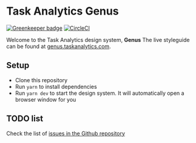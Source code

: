 # Task Analytics Genus

[![Greenkeeper badge](https://badges.greenkeeper.io/taskanalytics/genus.svg)](https://greenkeeper.io/)
[![CircleCI](https://circleci.com/gh/taskanalytics/genus.svg?style=svg)](https://circleci.com/gh/taskanalytics/genus)

Welcome to the Task Analytics design system, **Genus**
The live styleguide can be found at [genus.taskanalytics.com](http://genus.taskanalytics.com).

## Setup

- Clone this repository
- Run `yarn` to install dependencies
- Run `yarn dev` to start the design system. It will automatically open a browser window for you

## TODO list

Check the list of [issues in the Github repository](https://github.com/taskanalytics/genus/issues) 
